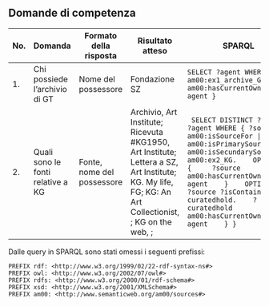 ## Domande di competenza

| No. | Domanda                           | Formato della risposta     | Risultato atteso                                                                                                                                     | SPARQL                                                                                                                                                                                                                                                                                                  |
|-----|-----------------------------------|----------------------------|------------------------------------------------------------------------------------------------------------------------------------------------------|---------------------------------------------------------------------------------------------------------------------------------------------------------------------------------------------------------------------------------------------------------------------------------------------------------|
| 1.  | Chi possiede l’archivio di GT     | Nome del possessore        | Fondazione SZ                                                                                                                                        | ``` SELECT ?agent WHERE { am00:ex1_archive_GT am00:hasCurrentOwner ?agent } ```                                                                                                                                                                                                                         |
| 2.  | Quali sono le fonti relative a KG | Fonte, nome del possessore | Archivio, Art Institute; Ricevuta #KG1950, Art Institute; Lettera a SZ, Art Institute; KG. My life, FG; KG: An Art Collectionist, ; KG on the web, ; | ```  SELECT DISTINCT ?source ?agent WHERE { ?source am00:isSourceFor \| am00:isPrimarySourceFor \| am00:isSecundarySourceFor am00:ex2_KG.    OPTIONAL { 	?source am00:hasCurrentOwner ?agent    }    OPTIONAL { 	?source ?isContainedIn ?curatedhold. 	?curatedhold am00:hasCurrentOwner ?agent    } } ``` |


Dalle query in SPARQL sono stati omessi i seguenti prefissi:
```
PREFIX rdf: <http://www.w3.org/1999/02/22-rdf-syntax-ns#>
PREFIX owl: <http://www.w3.org/2002/07/owl#>
PREFIX rdfs: <http://www.w3.org/2000/01/rdf-schema#>
PREFIX xsd: <http://www.w3.org/2001/XMLSchema#>
PREFIX am00: <http://www.semanticweb.org/am00/sources#>
```
